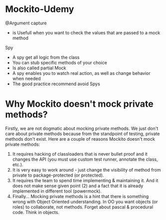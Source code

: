 # Mockito-Udemy

@Argument capture
- is Usefull when you want to check the values that are passed to a mock method


Spy

- A spy get all logic from the class
- You can stub specific methods of your choice 
- Is also called partial Mock
- A spy enables you to watch real action, as well as change behavior when needed
- The good practice recommend avoid Spys



# Why Mockito doesn't mock private methods?

Firstly, we are not dogmatic about mocking private methods. We just don't care about private methods because from the standpoint of testing, private methods don't exist. Here are a couple of reasons Mockito doesn't mock private methods:

1. It requires hacking of classloaders that is never bullet proof and it changes the API (you must use custom test runner, annotate the class, etc.).
2. It is very easy to work around - just change the visibility of method from private to package-protected (or protected).
3. It requires the team to spend time implementing & maintaining it. And it does not make sense given point (2) and a fact that it is already implemented in different tool (powermock).
4. Finally... Mocking private methods is a hint that there is something wrong with Object Oriented understanding. In OO you want objects (or roles) to collaborate, not methods. Forget about pascal & procedural code. Think in objects.